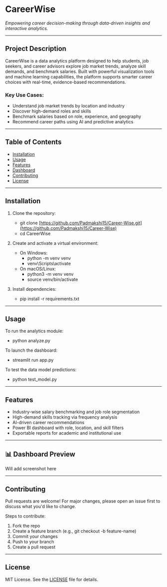 # CareerWise
*Empowering career decision-making through data-driven insights and interactive analytics.*

---

## Project Description
CareerWise is a data analytics platform designed to help students, job seekers, and career advisors explore job market trends, analyze skill demands, and benchmark salaries. Built with powerful visualization tools and machine learning capabilities, the platform supports smarter career choices with real-time, evidence-based recommendations.

### Key Use Cases:
- Understand job market trends by location and industry
- Discover high-demand roles and skills
- Benchmark salaries based on role, experience, and geography
- Recommend career paths using AI and predictive analytics

---

## Table of Contents
- [Installation](#installation)
- [Usage](#usage)
- [Features](#features)
- [Dashboard](#dashboard)
- [Contributing](#contributing)
- [License](#license)

---

## Installation

1. Clone the repository:
   - git clone [https://github.com/Padmakshi15/Career-Wise.git](https://github.com/Padmakshi15/Career-Wise)
   - cd CareerWise

2. Create and activate a virtual environment:
   - On Windows:
     - python -m venv venv
     - venv\Scripts\activate
   - On macOS/Linux:
     - python3 -m venv venv
     - source venv/bin/activate

3. Install dependencies:
   - pip install -r requirements.txt

---

## Usage

To run the analytics module:
- python analyze.py

To launch the dashboard:
- streamlit run app.py

To test the data model predictions:
- python test_model.py

---

## Features

- Industry-wise salary benchmarking and job role segmentation
- High-demand skills tracking via frequency analysis
- AI-driven career recommendations
- Power BI dashboard with role, location, and skill filters
- Exportable reports for academic and institutional use

---

## 📊 Dashboard Preview

Will add screenshot here

---

## Contributing

Pull requests are welcome! For major changes, please open an issue first to discuss what you'd like to change.

Steps to contribute:
1. Fork the repo  
2. Create a feature branch (e.g., git checkout -b feature-name)  
3. Commit your changes  
4. Push to your branch  
5. Create a pull request

---

## License

MIT License. See the [LICENSE](LICENSE) file for details.

